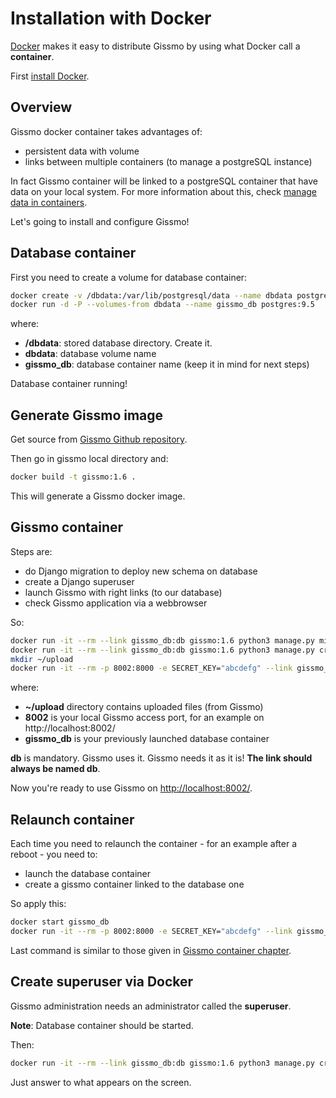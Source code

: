 # Installation with Docker

[Docker](https://www.docker.com/) makes it easy to distribute Gissmo by using what Docker call a **container**.

First [install Docker](https://docs.docker.com/).

## Overview

Gissmo docker container takes advantages of:

  * persistent data with volume
  * links between multiple containers (to manage a postgreSQL instance)

In fact Gissmo container will be linked to a postgreSQL container that have data on your local system.
For more information about this, check [manage data in containers](https://docs.docker.com/engine/tutorials/dockervolumes/).

Let's going to install and configure Gissmo!

## Database container

First you need to create a volume for database container:

```bash
docker create -v /dbdata:/var/lib/postgresql/data --name dbdata postgres:9.5
docker run -d -P --volumes-from dbdata --name gissmo_db postgres:9.5
```

where:

  * **/dbdata**: stored database directory. Create it.
  * **dbdata**: database volume name
  * **gissmo_db**: database container name (keep it in mind for next steps)

Database container running!

## Generate Gissmo image

Get source from [Gissmo Github repository](http://github.com/eost/gissmo/).

Then go in gissmo local directory and:

```bash
docker build -t gissmo:1.6 .
```

This will generate a Gissmo docker image.

## Gissmo container

Steps are:

  * do Django migration to deploy new schema on database
  * create a Django superuser
  * launch Gissmo with right links (to our database)
  * check Gissmo application via a webbrowser

So:

```bash
docker run -it --rm --link gissmo_db:db gissmo:1.6 python3 manage.py migrate
docker run -it --rm --link gissmo_db:db gissmo:1.6 python3 manage.py createsuperuser
mkdir ~/upload
docker run -it --rm -p 8002:8000 -e SECRET_KEY="abcdefg" --link gissmo_db:db -v ~/upload/:/opt/gissmo/uploads gissmo:1.6
```

where:

  * **~/upload** directory contains uploaded files (from Gissmo)
  * **8002** is your local Gissmo access port, for an example on http://localhost:8002/
  * **gissmo_db** is your previously launched database container

**db** is mandatory. Gissmo uses it. Gissmo needs it as it is! **The link should always be named db**.

Now you're ready to use Gissmo on [http://localhost:8002/](http://localhost:8002/).

## Relaunch container

Each time you need to relaunch the container - for an example after a reboot - you need to:

  * launch the database container
  * create a gissmo container linked to the database one

So apply this:

```bash
docker start gissmo_db
docker run -it --rm -p 8002:8000 -e SECRET_KEY="abcdefg" --link gissmo_db:db -v ~/upload/:/opt/gissmo/uploads gissmo:1.6
```

Last command is similar to those given in [Gissmo container chapter](#gissmo-container).

## Create superuser via Docker

Gissmo administration needs an administrator called the **superuser**.

**Note**: Database container should be started.

Then:

```bash
docker run -it --rm --link gissmo_db:db gissmo:1.6 python3 manage.py createsuperuser
```

Just answer to what appears on the screen.
